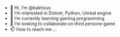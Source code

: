 - 👋 Hi, I’m @bakhous
- 👀 I’m interested in Dotnet, Python, Unreal engine
- 🌱 I’m currently learning gaming programming
- 💞️ I’m looking to collaborate on third persone game
- 📫 How to reach me ...

<!---
bakhous/bakhous is a ✨ special ✨ repository because its `README.md` (this file) appears on your GitHub profile.
You can click the Preview link to take a look at your changes.
--->
